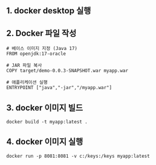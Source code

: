 
## 1. docker desktop 실행
## 2. Docker 파일 작성

```
# 베이스 이미지 지정 (Java 17)
FROM openjdk:17-oracle

# JAR 파일 복사
COPY target/demo-0.0.3-SNAPSHOT.war myapp.war

# 애플리케이션 실행
ENTRYPOINT ["java","-jar","/myapp.war"]
```

## 3. docker 이미지 빌드

```
docker build -t myapp:latest .
```

## 4. docker 이미지 실행

```
docker run -p 8081:8081 -v c:/keys:/keys myapp:latest
```